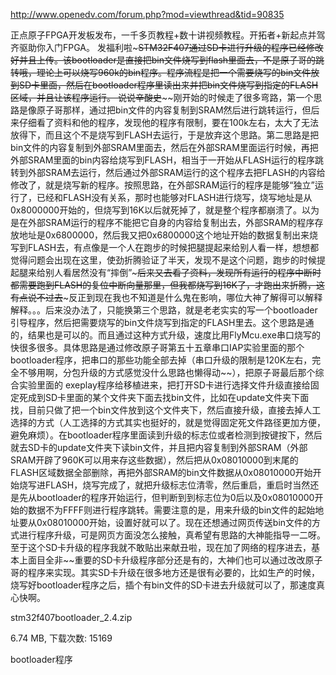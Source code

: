 http://www.openedv.com/forum.php?mod=viewthread&tid=90835

正点原子FPGA开发板发布，一千多页教程+数十讲视频教程。开拓者+新起点并驾齐驱助你入门FPGA。
        发福利啦~~~STM32F407通过SD卡进行升级的程序已经修改好并且上传。该bootloader是直接把bin文件烧写到flash里面去，不是原子哥的跳转哦，理论上可以烧写960k的bin程序。程序流程是把一个需要烧写的bin文件放到SD卡里面，然后在bootloader程序里读出来并把bin文件烧写到指定的FLASH区域，并且让该程序运行。
        说说辛酸史~~~~刚开始的时候走了很多弯路，第一个思路是像原子哥那样，通过把bin文件的内容复制到SRAM然后进行跳转运行，但后来仔细看了资料和他的程序，发现他的程序有限制，要在100k左右，太大了无法放得下，而且这个不是烧写到FLASH去运行，于是放弃这个思路。第二思路是把bin文件的内容复制到外部SRAM里面去，然后在外部SRAM里面运行时候，再把外部SRAM里面的bin内容给烧写到FLASH，相当于一开始从FLASH运行的程序跳转到外部SRAM去运行，然后通过外部SRAM运行的这个程序去把FLASH的内容给修改了，就是烧写新的程序。按照思路，在外部SRAM运行的程序是能够“独立”运行了，已经和FLASH没有关系，那时也能够对FLASH进行烧写，烧写地址是从0x8000000开始的，但烧写到16K以后就死掉了，就是整个程序都崩溃了。以为是在外部SRAM运行的程序不能把它自身的内容给复制出去，外部SRAM的程序存放地址是0x6800000，然后我又把0x6800000这个地址开始的数据复制出来烧写到FLASH去，有点像是一个人在跑步的时候把腿提起来给别人看一样，想想都觉得问题会出现在这里，使劲折腾验证了半天，发现不是这个问题，跑步的时候提起腿来给别人看居然没有“摔倒”~~~后来又去看了资料，发现所有运行的程序中断时都需要跑到FLASH的复位中断向量那里，但我都烧写到16K了，才跑出来折腾，这有点说不过去~~~反正到现在我也不知道是什么鬼在影响，哪位大神了解得可以解释解释。。。后来没办法了，只能换第三个思路，就是老老实实的写一个bootloader引导程序，然后把需要烧写的bin文件烧写到指定的FLASH里去。这个思路是通的，结果也是可以的。而且通过这种方式升级，速度比用FlyMcu.exe串口烧写的快很多很多。具体思路是通过修改原子哥第五十五章串口IAP实验里面的那个bootloader程序，把串口的那些功能全部去掉（串口升级的限制是120K左右，完全不够用啊，分包升级的方式感觉没什么思路也懒得动~~），把原子哥最后那个综合实验里面的 exeplay程序给移植进来，把打开SD卡进行选择文件升级直接给固定死成到SD卡里面的某个文件夹下面去找bin文件，比如在update文件夹下面找，目前只做了把一个bin文件放到这个文件夹下，然后直接升级，直接去掉人工选择的方式（人工选择的方式其实也挺好的，就是觉得固定死文件路径更加方便，避免麻烦）。在bootloader程序里面读到升级的标志位或者检测到按键按下，然后就去SD卡的update文件夹下读bin文件，并且把内容复制到外部SRAM（外部SRAM开辟了960K可以用来存这些数据），然后把从0x08010000到末尾的FLASH区域数据全部删除，再把外部SRAM的bin文件数据从0x08010000开始开始烧写进FLASH，烧写完成了，就把升级标志位清零，然后重启，重启时当然还是先从bootloader的程序开始运行，但判断到到标志位为0后以及0x08010000开始的数据不为FFFF则进行程序跳转。需要注意的是，用来升级的bin文件的起始地址要从0x08010000开始，设置好就可以了。现在还想通过网页传送bin文件的方式进行程序升级，可是网页方面没怎么接触，真希望有思路的大神能指导一二呀。至于这个SD卡升级的程序我就不敢贴出来献丑啦，现在加了网络的程序进去，基本上面目全非~~重要的SD卡升级程序部分还是有的，大神们也可以通过改改原子哥的程序来实现。其实SD卡升级在很多地方还是很有必要的，比如生产的时候，烧写好bootloader程序之后，插个有bin文件的SD卡进去升级就可以了，那速度真心快啊。


 
stm32f407bootloader_2.4.zip

6.74 MB, 下载次数: 15169

bootloader程序
